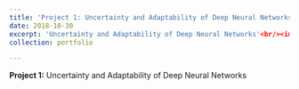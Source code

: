 ```yaml
---
title: 'Project 1: Uncertainty and Adaptability of Deep Neural Networks'
date: 2018-10-30
excerpt: 'Uncertainty and Adaptability of Deep Neural Networks'<br/><img src='/images/500x300.png'>"
collection: portfolio

---
```


**Project 1:** Uncertainty and Adaptability of Deep Neural Networks